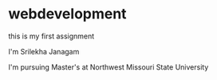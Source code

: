 # webdevelopment
this is my first assignment

I'm Srilekha Janagam

I'm pursuing Master's at Northwest Missouri State University
